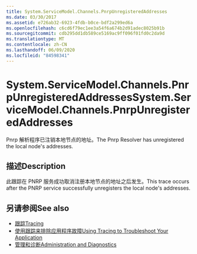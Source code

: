 ```yaml
---
title: System.ServiceModel.Channels.PnrpUnregisteredAddresses
ms.date: 03/30/2017
ms.assetid: e726ab32-6923-4fdb-b0ce-bdf2a299ed6a
ms.openlocfilehash: c6cd6f79ec1ee3a54f6a674b2d91adec8025b91b
ms.sourcegitcommit: cdb295dd1db589ce5169ac9ff096f01fd0c2da9d
ms.translationtype: MT
ms.contentlocale: zh-CN
ms.lasthandoff: 06/09/2020
ms.locfileid: "84598341"
---
```

# <a name="systemservicemodelchannelspnrpunregisteredaddresses"></a><span data-ttu-id="c8ff5-102">System.ServiceModel.Channels.PnrpUnregisteredAddresses</span><span class="sxs-lookup"><span data-stu-id="c8ff5-102">System.ServiceModel.Channels.PnrpUnregisteredAddresses</span></span>
<span data-ttu-id="c8ff5-103">Pnrp 解析程序已注销本地节点的地址。</span><span class="sxs-lookup"><span data-stu-id="c8ff5-103">The Pnrp Resolver has unregistered the local node's addresses.</span></span>  
  
## <a name="description"></a><span data-ttu-id="c8ff5-104">描述</span><span class="sxs-lookup"><span data-stu-id="c8ff5-104">Description</span></span>  
 <span data-ttu-id="c8ff5-105">此跟踪在 PNRP 服务成功取消注册本地节点的地址之后发生。</span><span class="sxs-lookup"><span data-stu-id="c8ff5-105">This trace occurs after the PNRP service successfully unregisters the local node's addresses.</span></span>  
  
## <a name="see-also"></a><span data-ttu-id="c8ff5-106">另请参阅</span><span class="sxs-lookup"><span data-stu-id="c8ff5-106">See also</span></span>

- [<span data-ttu-id="c8ff5-107">跟踪</span><span class="sxs-lookup"><span data-stu-id="c8ff5-107">Tracing</span></span>](index.md)
- [<span data-ttu-id="c8ff5-108">使用跟踪来排除应用程序故障</span><span class="sxs-lookup"><span data-stu-id="c8ff5-108">Using Tracing to Troubleshoot Your Application</span></span>](using-tracing-to-troubleshoot-your-application.md)
- [<span data-ttu-id="c8ff5-109">管理和诊断</span><span class="sxs-lookup"><span data-stu-id="c8ff5-109">Administration and Diagnostics</span></span>](../index.md)
